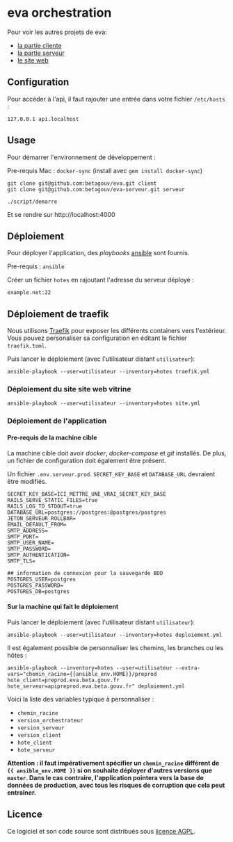 # eva orchestration

Pour voir les autres projets de eva:

- [la partie cliente](https://github.com/betagouv/eva)
- [la partie serveur](https://github.com/betagouv/eva-serveur)
- [le site web](https://github.com/betagouv/eva-www)

## Configuration

Pour accéder à l'api, il faut rajouter une entrée dans votre fichier `/etc/hosts` :

    127.0.0.1 api.localhost

## Usage

Pour démarrer l'environnement de développement :

Pre-requis Mac : `docker-sync` (install avec `gem install docker-sync`)


    git clone git@github.com:betagouv/eva.git client
    git clone git@github.com:betagouv/eva-serveur.git serveur

    ./script/demarre

Et se rendre sur http://localhost:4000

## Déploiement

Pour déployer l'application, des *playbooks* [ansible][] sont fournis.

Pre-requis : `ansible`

Créer un fichier `hotes` en rajoutant l'adresse du serveur déployé :

    example.net:22

## Déploiement de traefik

Nous utilisons [Traefik][] pour exposer les différents containers vers l'extérieur. Vous pouvez personaliser sa configuration en éditant le fichier `traefik.toml`.

Puis lancer le déploiement (avec l'utilisateur distant `utilisateur`):

    ansible-playbook --user=utilisateur --inventory=hotes traefik.yml

### Déploiement du site site web vitrine

    ansible-playbook --user=utilisateur --inventory=hotes site.yml

### Déploiement de l'application

#### Pre-requis de la machine cible

La machine cible doit avoir *docker*, *docker-compose* et *git* installés.
De plus, un fichier de configuration doit également être présent.

Un fichier `.env.serveur.prod`. `SECRET_KEY_BASE` et `DATABASE_URL` devraient être modifiés.

    SECRET_KEY_BASE=ICI_METTRE_UNE_VRAI_SECRET_KEY_BASE
    RAILS_SERVE_STATIC_FILES=true
    RAILS_LOG_TO_STDOUT=true
    DATABASE_URL=postgres://postgres:@postgres/postgres
    JETON_SERVEUR_ROLLBAR=
    EMAIL_DEFAULT_FROM=
    SMTP_ADDRESS=
    SMTP_PORT=
    SMTP_USER_NAME=
    SMTP_PASSWORD=
    SMTP_AUTHENTICATION=
    SMTP_TLS=

    ## information de connexion pour la sauvegarde BDD
    POSTGRES_USER=postgres
    POSTGRES_PASSWORD=
    POSTGRES_DB=postgres

#### Sur la machine qui fait le déploiement

Puis lancer le déploiement (avec l'utilisateur distant `utilisateur`):

    ansible-playbook --user=utilisateur --inventory=hotes deploiement.yml

Il est également possible de personnaliser les chemins, les branches ou les hôtes :

    ansible-playbook --inventory=hotes --user=utilisateur --extra-vars="chemin_racine={{ansible_env.HOME}}/preprod hote_client=preprod.eva.beta.gouv.fr hote_serveur=apipreprod.eva.beta.gouv.fr" deploiement.yml

Voici la liste des variables typique à personnaliser :

- `chemin_racine`
- `version_orchestrateur`
- `version_serveur`
- `version_client`
- `hote_client`
- `hote_serveur`

**Attention : il faut impérativement spécifier un `chemin_racine` différent de `{{ ansible_env.HOME }}` si on souhaite déployer d'autres versions que `master`. Dans le cas contraire, l'application pointera vers la base de données de production, avec tous les risques de corruption que cela peut entraîner.**

## Licence

Ce logiciel et son code source sont distribués sous [licence AGPL](https://www.gnu.org/licenses/why-affero-gpl.fr.html).

[ansible]: https://www.ansible.com/
[traefik]: https://traefik.io/
